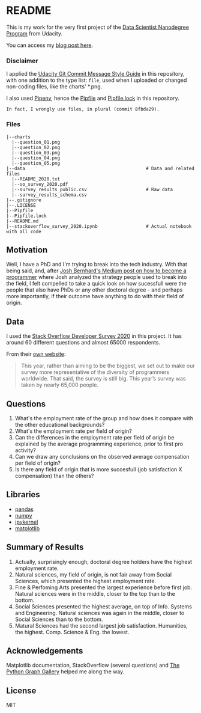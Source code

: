 # README
This is my work for the very first project of the [Data Scientist Nanodegree Program](https://www.udacity.com/course/data-scientist-nanodegree--nd025) from Udacity.

You can access my [blog post here](https://hackmd.io/@mguidoti/S1HcGMJ4w).

### Disclaimer
I applied the [Udacity Git Commit Message Style Guide](https://udacity.github.io/git-styleguide/) in this repository, with one addition to the type list: `file`, used when I uploaded or changed non-coding files, like the charts' *.png.

I also used [Pipenv](https://pipenv-fork.readthedocs.io/en/latest/), hence the [Pipfile](https://github.com/mguidoti/DSND-p1-blog/blob/master/Pipfile) and [Pipfile.lock](https://github.com/mguidoti/DSND-p1-blog/blob/master/Pipfile.lock) in this repository.

```
In fact, I wrongly use files, in plural (commit 8fbda29).
```

### Files
```
|--charts
  |--question_01.png
  |--question_02.png
  |--question_03.png
  |--question_04.png
  |--question_05.png
|--data                                             # Data and related files
  |--README_2020.txt
  |--so_survey_2020.pdf
  |--survey_results_public.csv                      # Raw data
  |--survey_results_schema.csv
|--.gitignore
|--.LICENSE
|--Pipfile
|--Pipfile.lock
|--README.md
|--stackoverflow_survey_2020.ipynb                  # Actual notebook with all code
```

## Motivation
Well, I have a PhD and I'm trying to break into the tech industry. With that being said, and, after [Josh Bernhard's Medium post on how to become a programmer](https://medium.com/@josh_2774/how-do-you-become-a-developer-5ef1c1c68711) where Josh analyzed the strategy people used to break into the field, I felt compelled to take a quick look on how sucessfull were the people that also have PhDs or any other doctoral degree - and perhaps more importantly, if their outcome have anything to do with their field of origin.

## Data
I used the [Stack Overflow Developer Survey 2020](https://insights.stackoverflow.com/survey) in this project. It has around 60 different questions and almost 65000 respondents.

From their [own website](https://insights.stackoverflow.com/survey/2020#overview):
> This year, rather than aiming to be the biggest, we set out to make our survey more representative of the diversity of programmers worldwide. That said, the survey is still big. This year’s survey was taken by nearly 65,000 people.

## Questions
1. What's the employment rate of the group and how does it compare with the other educational backgrounds?
2. What's the employment rate per field of origin?
3. Can the differences in the employment rate per field of origin be explained by the average programming experience, prior to first pro activity?
4. Can we draw any conclusions on the observed average compensation per field of origin?
5. Is there any field of origin that is more succesfull (job satisfaction X compensation) than the others?

## Libraries
- [pandas](https://pypi.org/project/pandas/)
- [numpy](https://pypi.org/project/numpy/)
- [ipykernel](https://pypi.org/project/ipykernel/)
- [matplotlib](https://pypi.org/project/matplotlib/)

## Summary of Results
1. Actually, surprisingly enough, doctoral degree holders have the highest employment rate.
2. Natural sciences, my field of origin, is not fair away from Social Sciences, which presented the highest employment rate.
3. Fine & Perfoming Arts presented the largest experience before first job. Natural sciences were in the middle, closer to the top than to the bottom.
4. Social Sciences presented the highest average, on top of Info. Systems and Engineering. Natural sciences was again in the middle, closer to Social Sciences than to the bottom.
5. Matural Sciences had the second largest job satisfaction. Humanities, the highest. Comp. Science & Eng. the lowest.

## Acknowledgements
Matplotlib documentation, StackOverflow (several questions) and [The Python Graph Gallery](https://python-graph-gallery.com/) helped me along the way.

## License
MIT
